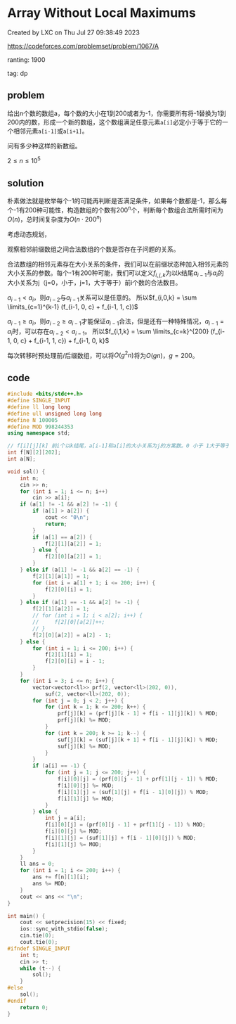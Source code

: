 # Array Without Local Maximums 

Created by LXC on Thu Jul 27 09:38:49 2023

https://codeforces.com/problemset/problem/1067/A

ranting: 1900

tag: dp

## problem

给出n个数的数组a，每个数的大小在1到200或者为-1，你需要所有将-1替换为1到200内的数，形成一个新的数组，这个数组满足任意元素`a[i]`必定小于等于它的一个相邻元素`a[i-1]`或`a[i+1]`。

问有多少种这样的新数组。

$2 \le n\le 10^5$

## solution

朴素做法就是枚举每个-1的可能再判断是否满足条件，如果每个数都是-1，那么每个-1有200种可能性，构造数组的个数有$200^n$个，判断每个数组合法所需时间为$O(n)$，总时间复杂度为$O(n\cdot200^n)$

考虑动态规划，

观察相邻前缀数组之间合法数组的个数是否存在子问题的关系。

合法数组的相邻元素存在大小关系的条件，我们可以在前缀状态种加入相邻元素的大小关系的参数。每个-1有200种可能，我们可以定义$f_{i,j,k}$为以k结尾$a_{i-1}$与$a_{i}$的大小关系为j（j=0，小于，j=1，大于等于）前i个数的合法数目。

$a_{i-1} < a_i$，则$a_{i-2}$与$a_{i-1}$关系可以是任意的。
所以$f_{i,0,k} = \sum \limits_{c=1}^{k-1} (f_{i-1, 0, c} + f_{i-1, 1, c})$


$a_{i-1} \ge a_i$，则$a_{i-2} \ge a_{i-1}$才能保证$a_{i-1}$合法，但是还有一种特殊情况，$a_{i-1} = a_i$时，可以存在$a_{i-2} < a_{i-1}$。
所以$f_{i,1,k} = \sum \limits_{c=k}^{200} (f_{i-1, 0, c} + f_{i-1, 1, c}) + f_{i-1, 0, k}$

每次转移时预处理前/后缀数组，可以将$O(g^2n)$将为$O(gn)$，$g=200$。

## code

``` cpp
#include <bits/stdc++.h>
#define SINGLE_INPUT
#define ll long long
#define ull unsigned long long
#define N 100005
#define MOD 998244353
using namespace std;

// f[i][j][k] 前i个以k结尾，a[i-1]和a[i]的大小关系为j的方案数。0 小于 1大于等于
int f[N][2][202];
int a[N];

void sol() {
    int n;
    cin >> n;
    for (int i = 1; i <= n; i++)
        cin >> a[i];
    if (a[1] != -1 && a[2] != -1) {
        if (a[1] > a[2]) {
            cout << "0\n";
            return;
        }
        if (a[1] == a[2]) {
            f[2][1][a[2]] = 1;
        } else {
            f[2][0][a[2]] = 1;
        }
    } else if (a[1] != -1 && a[2] == -1) {
        f[2][1][a[1]] = 1;
        for (int i = a[1] + 1; i <= 200; i++) {
            f[2][0][i] = 1;
        }
    } else if (a[1] == -1 && a[2] != -1) {
        f[2][1][a[2]] = 1;
        // for (int i = 1; i < a[2]; i++) {
        //     f[2][0][a[2]]++;
        // }
        f[2][0][a[2]] = a[2] - 1;
    } else {
        for (int i = 1; i <= 200; i++) {
            f[2][1][i] = 1;
            f[2][0][i] = i - 1;
        }
    }
    for (int i = 3; i <= n; i++) {
        vector<vector<ll>> prf(2, vector<ll>(202, 0)),
            suf(2, vector<ll>(202, 0));
        for (int j = 0; j < 2; j++) {
            for (int k = 1; k <= 200; k++) {
                prf[j][k] = (prf[j][k - 1] + f[i - 1][j][k]) % MOD;
                prf[j][k] %= MOD;
            }
            for (int k = 200; k >= 1; k--) {
                suf[j][k] = (suf[j][k + 1] + f[i - 1][j][k]) % MOD;
                suf[j][k] %= MOD;
            }
        }
        if (a[i] == -1) {
            for (int j = 1; j <= 200; j++) {
                f[i][0][j] = (prf[0][j - 1] + prf[1][j - 1]) % MOD;
                f[i][0][j] %= MOD;
                f[i][1][j] = (suf[1][j] + f[i - 1][0][j]) % MOD;
                f[i][1][j] %= MOD;
            }
        } else {
            int j = a[i];
            f[i][0][j] = (prf[0][j - 1] + prf[1][j - 1]) % MOD;
            f[i][0][j] %= MOD;
            f[i][1][j] = (suf[1][j] + f[i - 1][0][j]) % MOD;
            f[i][1][j] %= MOD;
        }
    }
    ll ans = 0;
    for (int i = 1; i <= 200; i++) {
        ans += f[n][1][i];
        ans %= MOD;
    }
    cout << ans << "\n";
}

int main() {
    cout << setprecision(15) << fixed;
    ios::sync_with_stdio(false);
    cin.tie(0);
    cout.tie(0);
#ifndef SINGLE_INPUT
    int t;
    cin >> t;
    while (t--) {
        sol();
    }
#else
    sol();
#endif
    return 0;
}
```
